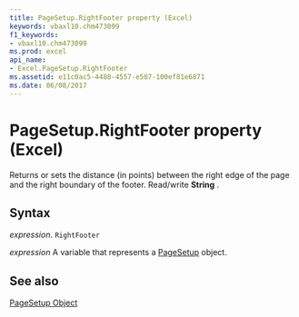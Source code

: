 ```yaml
---
title: PageSetup.RightFooter property (Excel)
keywords: vbaxl10.chm473099
f1_keywords:
- vbaxl10.chm473099
ms.prod: excel
api_name:
- Excel.PageSetup.RightFooter
ms.assetid: e11c0ac5-4488-4557-e507-100ef81e6871
ms.date: 06/08/2017
---
```



# PageSetup.RightFooter property (Excel)

Returns or sets the distance (in points) between the right edge of the page and the right boundary of the footer. Read/write  **String** .


## Syntax

 _expression_. `RightFooter`

 _expression_ A variable that represents a [PageSetup](Excel.PageSetup.md) object.


## See also


[PageSetup Object](Excel.PageSetup.md)

